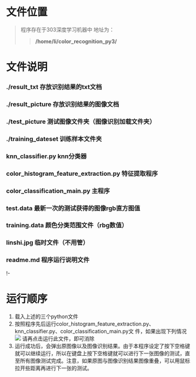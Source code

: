 # 文件位置

> 程序存在于303深度学习机器中
> 地址为：
>> **/home/li/color_recognition_py3/**

# 文件说明

### ./result_txt    存放识别结果的txt文档
### ./result_picture    存放识别结果的图像文档
###  ./test_picture    测试图像文件夹（图像识别加载文件夹）
###  ./training_dateset    训练样本文件夹
###  knn_classifier.py knn分类器
###  color_histogram_feature_extraction.py 特征提取程序
###  color_classification_main.py 主程序
###  test.data    最新一次的测试获得的图像rgb直方图值
###  training.data    颜色分类范围文件（rbg数值）
###  linshi.jpg 临时文件（不用管）
###  readme.md 程序运行说明文件

!-[](https://i.imgur.com/ZF4M4FK.png)

# 运行顺序


1. 载入上述的三个python文件
2. 按照程序先后运行color_histogram_feature_extraction.py、knn_classifier.py、color_classification_main.py文
件，如果出现下列情况![](https://i.imgur.com/xg2WElB.png)
请再点击运行此文件，即可消除
3. 运行成功后，会弹出原图像以及图像识别结果。由于本程序设定了按下空格键就可以继续运行，所以在键盘上按下空格键就可以进行下一张图像的测试，直至所有图像测试完成。注意，如果原图与图像识别结果图像重叠，可以用鼠标拉开些距离再进行下一张的测试。

